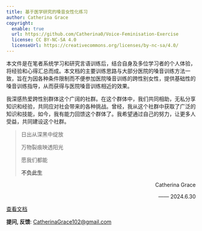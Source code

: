 ```yaml
---
title: 基于医学研究的嗓音女性化练习
author: Catherina Grace
copyright:
  enable: true
  url: https://github.com/Catherina0/Voice-Feminisation-Exercise
  license: CC BY-NC-SA 4.0
  licenseUrl: https://creativecommons.org/licenses/by-nc-sa/4.0/
---
```


本文件是在笔者系统学习和研究言语训练后，结合自身及多位学习者的个人体验，将经验和心得汇总而成。本文档的主要训练思路与大部分医院的嗓音训练方法一致，旨在为因各种条件限制而不便参加医院嗓音训练的跨性别女性，提供基础性的嗓音训练指导，从而获得与医院嗓音训练相近的效果。

我深感热爱跨性别群体这个广阔的社群。在这个群体中，我们共同相助，无私分享知识和经验，共同应对社会带来的各种挑战。曾经，我从这个社群中获取了广泛的知识和技能，如今，我有能力回馈这个群体了。我希望通过自己的努力，让更多人受益，共同建设这个社群。

> 日出从深黑中绽放
>
> 万物裂痕映透阳光
>
> 愿我们都能
>
> **不负此生**

<p align="right">Catherina Grace</p>
<p align="right">—— 2024.6.30</p>

[查看文档](./嗓音女性化练习.md)

**提问, 反馈**: <CatherinaGrace102@gmail.com>
